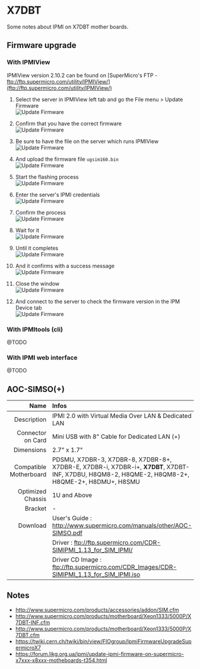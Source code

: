 # X7DBT
Some notes about IPMI on X7DBT mother boards.

## Firmware upgrade

### With IPMIView
IPMIView version 2.10.2 can be found on [SuperMicro's FTP - ftp://ftp.supermicro.com/utility/IPMIView/](ftp://ftp.supermicro.com/utility/IPMIView/)

1. Select the server in IPMIView left tab and go the File menu > Update Firmware
<br />![Update Firmware](./HowTo/IPMIView/1.png)

2. Confirm that you have the correct firmware
<br />![Update Firmware](./HowTo/IPMIView/2.png)

3. Be sure to have the file on the server which runs IPMIView
<br />![Update Firmware](./HowTo/IPMIView/3.png)

4. And upload the firmware file `ugsim160.bin`
<br />![Update Firmware](./HowTo/IPMIView/4.png)

5. Start the flashing process
<br />![Update Firmware](./HowTo/IPMIView/5.png)

6. Enter the server's IPMI credentials
<br />![Update Firmware](./HowTo/IPMIView/6.png)

7. Confirm the process
<br />![Update Firmware](./HowTo/IPMIView/7.png)

8. Wait for it
<br />![Update Firmware](./HowTo/IPMIView/8.png)

9. Until it completes
<br />![Update Firmware](./HowTo/IPMIView/9.png)

10. And it confirms with a success message
<br />![Update Firmware](./HowTo/IPMIView/10.png)

11. Close the window
<br />![Update Firmware](./HowTo/IPMIView/11.png)

12. And connect to the server to check the firmware version in the IPM Device tab
<br />![Update Firmware](./HowTo/IPMIView/12.png)

### With IPMItools (cli)
@TODO

### With IPMI web interface
@TODO

## AOC-SIMSO(+)
| Name                   | Infos           |
| ---------------------: |:----------------|
| Description            | IPMI 2.0 with Virtual Media Over LAN & Dedicated LAN |
| Connector on Card      | Mini USB with 8" Cable for Dedicated LAN (+) |
| Dimensions             | 2.7" x 1.7"     |
| Compatible Motherboard | PDSMU, X7DBR-3, X7DBR-8, X7DBR-8+, X7DBR-E, X7DBR-i, X7DBR-i+, __X7DBT__, X7DBT-INF, X7DBU, H8QM8-2, H8QME-2, H8QM8-2+, H8QME-2+, H8DMU+, H8SMU |
| Optimized Chassis      | 1U and Above    |
| Bracket                | -               |
| Download               | User's Guide : http://www.supermicro.com/manuals/other/AOC-SIMSO.pdf |
|                        | Driver : ftp://ftp.supermicro.com/CDR-SIMIPMI_1.13_for_SIM_IPMI/ |
|                        | Driver CD Image : ftp://ftp.supermicro.com/CDR_Images/CDR-SIMIPMI_1.13_for_SIM_IPMI.iso |


## Notes
* http://www.supermicro.com/products/accessories/addon/SIM.cfm
* http://www.supermicro.com/products/motherboard/Xeon1333/5000P/X7DBT-INF.cfm
* http://www.supermicro.com/products/motherboard/Xeon1333/5000P/X7DBT.cfm
* https://twiki.cern.ch/twiki/bin/view/FIOgroup/IpmiFirmwareUpgradeSupermicroX7
* https://forum.likg.org.ua/ipmi/update-ipmi-firmware-on-supermicro-x7xxx-x8xxx-motheboards-t354.html
